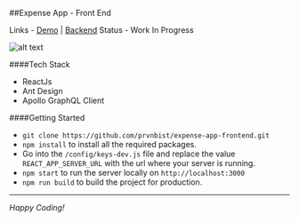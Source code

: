 ##Expense App - Front End 

Links - [Demo](https://expense-app.netlify.com/) | [Backend](https://github.com/prvnbist/expense-app-backend)
Status - Work In Progress

![alt text](https://res.cloudinary.com/prvnbist/image/upload/v1541931295/ice_screenshot_20181111-154304_m584wy.png "Logo Title Text 1")

####Tech Stack
- ReactJs
- Ant Design
- Apollo GraphQL Client

####Getting Started
- `git clone https://github.com/prvnbist/expense-app-frontend.git`
- `npm install` to install all the required packages. 
- Go into the `/config/keys-dev.js` file and replace the value `REACT_APP_SERVER_URL` with the url where your server is running.
- `npm start` to run the server locally on `http://localhost:3000`
- `npm run build` to build the project for production.
---
*Happy Coding!*